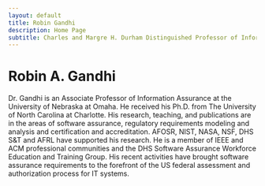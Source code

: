 ```yaml
---
layout: default
title: Robin Gandhi
description: Home Page
subtitle: Charles and Margre H. Durham Distinguished Professor of Information Science and Technology
---
```


# Robin A. Gandhi
Dr. Gandhi is an Associate Professor of Information Assurance at the University of Nebraska at Omaha. He received his Ph.D. from The University of North Carolina at Charlotte. His research, teaching, and publications are in the areas of software assurance, regulatory requirements modeling and analysis and certification and accreditation. AFOSR, NIST, NASA, NSF, DHS S&T and AFRL have supported his research. He is a member of IEEE and ACM professional communities and the DHS Software Assurance Workforce Education and Training Group. His recent activities have brought software assurance requirements to the forefront of the US federal assessment and authorization process for IT systems.
